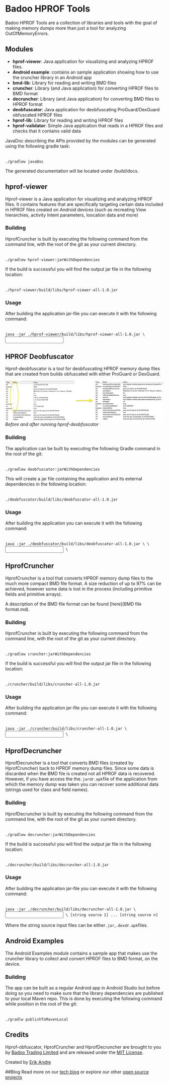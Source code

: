 # Badoo HPROF Tools

Badoo HPROF Tools are a collection of libraries and tools with the goal of making memory dumps more than just a tool for analyzing OutOfMemoryErrors.

## Modules

* <b>hprof-viewer</b>: Java application for visualizing and analyzing HPROF files.
* <b>Android example</b>: contains an sample application showing how to use the cruncher library in an Android app
* <b>bmd-lib</b>: Library for reading and writing BMD files
* <b>cruncher</b>: Library (and Java application) for converting HPROF files to BMD format
* <b>decruncher</b>: Library (and Java application) for converting BMD files to HPROF format 
* <b>deobfuscator</b>: Java application for deobfuscating ProGuard/DexGuard obfuscated HPROF files
* <b>hprof-lib</b>: Library for reading and writing HPROF files
* <b>hprof-validator</b>: Simple Java application that reads in a HPROF files and checks that it contains valid data

JavaDoc describing the APIs provided by the modules can be generated using the following gradle task:

<code>
./gradlew javaDoc
</code>

The generated documentation will be located under <module>/build/docs.

## hprof-viewer

Hprof-viewer is a Java application for visualizing and analyzing HPROF files. It contains features that are specifically targeting certain data included in HPROF files created on Android devices (such as recreating View hierarchies, activity Intent parameters, loocation data and more)

### Building

HprofCruncher is built by executing the following command from the command line, with the root of the git as your current directory.

<code>
./gradlew hprof-viewer:jarWithDependencies
</code>

If the build is successful you will find the output jar file in the following location:

<code>
./hprof-viewer/build/libs/hprof-viewer-all-1.0.jar
</code>

### Usage

After building the application jar-file you can execute it with the following command:

<code>
java -jar ./hprof-viewer/build/libs/hprof-viewer-all-1.0.jar \<input hprof file\>
</code>


## HPROF Deobfuscator

Hprof-deobfuscator is a tool for deobfuscating HPROF memory dump files that are created from builds obfuscated with either ProGuard or DexGuard.


![Before and after](/docs/before_and_after.png) <br><i>Before and after running hprof-deobfuscator</i>

### Building

The application can be built by executing the following Gradle command in the root of the git:

<code>
./gradlew deobfuscator:jarWithDependencies
</code>

This will create a jar file containing the application and its external dependencies in the following location:

<code>
./deobfuscator/build/libs/deobfuscator-all-1.0.jar
</code>

### Usage

After building the application you can execute it with the following command:

<code>
java -jar ./deobfuscator/build/libs/deobfuscator-all-1.0.jar \<mapping file\> \<input hprof\> \<output hprof\>
</code>

## HprofCruncher

HprofCruncher is a tool that converts HPROF memory dump files to the much more compact BMD file format. A size reduction of up to 97% can be achieved, however some data is lost in the process (including primitive fields and primitive arrays).

A description of the BMD file format can be found [here](BMD file format.md).

### Building

HprofCruncher is built by executing the following command from the command line, with the root of the git as your current directory.

<code>
./gradlew cruncher:jarWithDependencies
</code>

If the build is successful you will find the output jar file in the following location:

<code>
./cruncher/build/libs/cruncher-all-1.0.jar
</code>

### Usage

After building the application jar-file you can execute it with the following command:

<code>
java -jar ./cruncher/build/libs/cruncher-all-1.0.jar \<input hprof file\> \<output bmd file\>
</code>

## HprofDecruncher

HprofDecruncher is a tool that converts BMD files (created by HprofCruncher) back to HPROF memory dump files. Since some data is discarded when the BMD file is created not all HPROF data is recovered. However, if you have access the the<code>.jar</code>or<code>.apk</code>file of the application from which the memory dump was taken you can recover some additional data (strings used for class and field names).

### Building

HprofDecruncher is built by executing the following command from the command line, with the root of the git as your current directory.

<code>
./gradlew decruncher:jarWithDependencies
</code>

If the build is successful you will find the output jar file in the following location:

<code>
./decruncher/build/libs/decruncher-all-1.0.jar
</code>

### Usage

After building the application jar-file you can execute it with the following command:

<code>
java -jar ./decruncher/build/libs/decruncher-all-1.0.jar \<input bmd file\> \<output hprof file\> [string source 1] ... [string source n]
</code>

Where the string source input files can be either<code>.jar</code>,<code>.dex</code>or<code>.apk</code>files.

## Android Examples

The Android Examples module contains a sample app that makes use the cruncher library to collect and convert HPROF files to BMD format, on the device.

### Building

The app can be built as a regular Android app in Android Studio but before doing so you need to make sure that the library dependencies are published to your local Maven repo. This is done by executing the following command while position in the root of the git:

<code>
./gradlw publishToMavenLocal
</code>

## Credits

Hprof-obfuscator, HprofCruncher and HprofDecruncher are brought to you by [Badoo Trading Limited](http://corp.badoo.com) and are released under the [MIT License](http://opensource.org/licenses/MIT).

Created by [Erik Andre](https://github.com/erikandre)

##Blog
Read more on our [tech blog](http://techblog.badoo.com/) or explore our other [open source projects](https://github.com/badoo)


